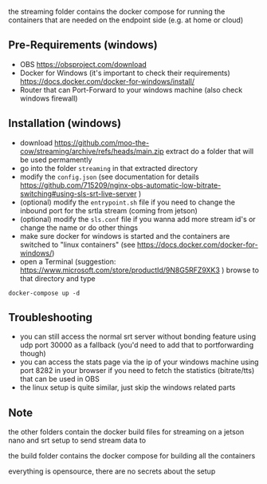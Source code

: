 the streaming folder contains the docker compose for running the containers that are needed on the endpoint side (e.g. at home or cloud)

## Pre-Requirements (windows)
+ OBS https://obsproject.com/download
+ Docker for Windows (it's important to check their requirements) https://docs.docker.com/docker-for-windows/install/
+ Router that can Port-Forward to your windows machine (also check windows firewall)

## Installation (windows)
+ download https://github.com/moo-the-cow/streaming/archive/refs/heads/main.zip extract do a folder that will be used permamently
+ go into the folder `streaming` in that extracted directory
+ modify the `config.json` (see documentation for details https://github.com/715209/nginx-obs-automatic-low-bitrate-switching#using-sls-srt-live-server )
+ (optional) modify the `entrypoint.sh` file if you need to change the inbound port for the srtla stream (coming from jetson)
+ (optional) modify the `sls.conf` file if you wanna add more stream id's or change the name or do other things
+ make sure docker for windows is started and the containers are switched to "linux containers" (see https://docs.docker.com/docker-for-windows/)
+ open a Terminal (suggestion: https://www.microsoft.com/store/productId/9N8G5RFZ9XK3 ) browse to that directory and type
```
docker-compose up -d
```

## Troubleshooting
+ you can still access the normal srt server without bonding feature using udp port 30000 as a fallback (you'd need to add that to portforwarding though)
+ you can access the stats page via the ip of your windows machine using port 8282 in your browser if you need to fetch the statistics (bitrate/tts) that can be used in OBS
+ the linux setup is quite similar, just skip the windows related parts

## Note
the other folders contain the docker build files for streaming on a jetson nano and srt setup to send stream data to

the build folder contains the docker compose for building all the containers

everything is opensource, there are no secrets about the setup
